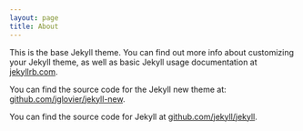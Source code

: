 ```yaml
---
layout: page
title: About
---
```


This is the base Jekyll theme. You can find out more info about customizing your Jekyll theme, as well as basic Jekyll usage documentation at [jekyllrb.com][jekyllrb].

You can find the source code for the Jekyll new theme at: [github.com/jglovier/jekyll-new][jekyll-new].

You can find the source code for Jekyll at [github.com/jekyll/jekyll][jekyll].

[jekyllrb]:   https://jekyllrb.com/
[jekyll-new]: https://github.com/jglovier/jekyll-new
[jekyll]:     https://github.com/jekyll/jekyll
